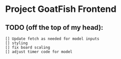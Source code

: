 # Project GoatFish Frontend

## TODO (off the top of my head):

    [] Update fetch as needed for model inputs
    [] styling
    [] fix board scaling
    [] adjust timer code for model